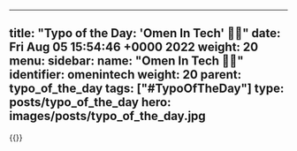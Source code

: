 
---
title: "Typo of the Day: 'Omen In Tech' 🙊😅"
date: Fri Aug 05 15:54:46 +0000 2022
weight: 20
menu:
  sidebar:
    name: "Omen In Tech 🙊😅"
    identifier: omenintech
    weight: 20
    parent: typo_of_the_day
tags: ["#TypoOfTheDay"]
type: posts/typo_of_the_day
hero: images/posts/typo_of_the_day.jpg
---


{{<tweet user="mariatta" id="1555583099823542272">}}

